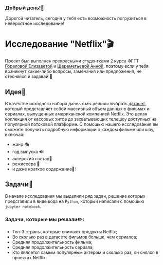 ### Добрый день!🌺
Дорогой читатель, сегодня у тебя есть возможность погрузиться в невероятное исследование! 
# Исследование "Netflix"🎬
Проект был выполнен прекрасными студентками 2 курса ФГГТ [Гореловой Елизаветой](https://github.com/emgorelova) и [Шереметьевой Анной](https://github.com/anch_sher), поэтому если у тебя возникнут какие-либо вопросы, замечания или предложения, не стесняйся и задавай!🩷
## Идея💫
В качестве исходного набора данных мы решили выбрать [датасет](https://www.kaggle.com/datasets/lovishbansal123/netflix-dataset/data), который представляет собой массивный объем данных о фильмах и сериалах, выпущенных американской компанией Netflix. Это целая коллекция от кассовых хитов до захватывающих телешоу доступных на популярной потоковой платформе. С помощью нашего исследования вы сможете получить подробную информации о каждом фильме или шоу, включая:
- жанр 🎭
- год выпуска 🔊
- актерский состав🧙 
- режиссера 🎥 
- и даже краткое содержание🧾! 
 ## Задачи📍
В начале исследования мы выделили ряд задач, решение которых представили в виде кода на `Python`, который написали с помощью `jupyter notebook`.
### Задачи, которые мы решали✏️:
- Топ-3 страны, которые снимают продукты Netflix;
- Во сколько раз в датасете фильмов больше, чем сериалов;
- Средняя продолжительность фильма;
- Средняя продолжительность сериала;
- Кто является самым популярным актёром и сколько раз, он снялся в проектах Netflix.


<!--
**emgorelova/emgorelova** is a ✨ _special_ ✨ repository because its `README.md` (this file) appears on your GitHub profile.

Here are some ideas to get you started:

- 🔭 I’m currently working on ...
- 🌱 I’m currently learning ...
- 👯 I’m looking to collaborate on ...
- 🤔 I’m looking for help with ...
- 💬 Ask me about ...
- 📫 How to reach me: ...
- 😄 Pronouns: ...
- ⚡ Fun fact: ...
-->
